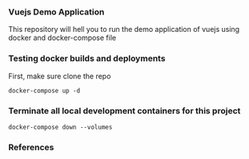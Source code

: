 ### Vuejs Demo Application

This repository will hell you to run the demo application of vuejs using docker and docker-compose file

### Testing docker builds and deployments


First, make sure clone the repo
```
docker-compose up -d
```

### Terminate all local development containers for this project

```
docker-compose down --volumes

```

### References


